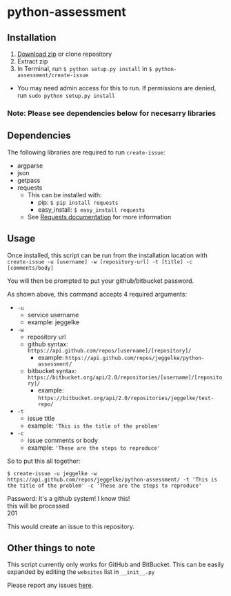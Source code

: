 # python-assessment

## Installation
1. [Download zip](https://github.com/jeggelke/python-assessment/archive/master.zip) or clone repository
2. Extract zip
3. In Terminal, run `$ python setup.py install` in `$ python-assessment/create-issue`
  * You may need admin access for this to run. If permissions are denied, run `sudo python setup.py install`

### Note: Please see dependencies below for necesarry libraries

## Dependencies
The following libraries are required to run `create-issue`:
* argparse
* json
* getpass
* requests
  * This can be installed with:
    * pip: `$ pip install requests`
    * easy_install: `$ easy_install requests`
  * See [Requests documentation](http://docs.python-requests.org/en/latest/user/install/) for more information

## Usage
Once installed, this script can be run from the installation location with `create-issue -u [username] -w [repository-url] -t [title] -c [comments/body]`

You will then be prompted to put your github/bitbucket password.

As shown above, this command accepts 4 required arguments:
* `-u`
  * service username
  * example: jeggelke
* `-w`
  * repository url
  * github syntax: `https://api.github.com/repos/[username]/[repository]/`
    * example:  `https://api.github.com/repos/jeggelke/python-assessment/`
  * bitbucket syntax: ` https://bitbucket.org/api/2.0/repositories/[username]/[repository]/`
    * example:  `https://bitbucket.org/api/2.0/repositories/jeggelke/test-repo/`
* `-t`
  * issue title
  * example: `'This is the title of the problem'`
* `-c`
  * issue comments or body
  * example: `'These are the steps to reproduce'`

So to put this all together:

`$ create-issue -u jeggelke -w https://api.github.com/repos/jeggelke/python-assessment/ -t 'This is the title of the problem' -c 'These are the steps to reproduce'`

   Password: 
   It's a github system! I know this!  
   this will be processed  
   201

This would create an issue to this repository.

## Other things to note
This script currently only works for GitHub and BitBucket. This can be easily expanded by editing the `websites` list in `__init__.py`

Please report any issues [here](https://github.com/jeggelke/python-assessment/issues).
